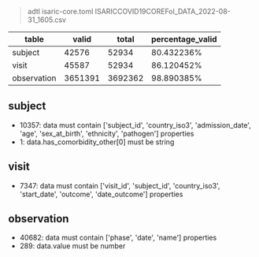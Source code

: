 >adtl isaric-core.toml ISARICCOVID19COREFol_DATA_2022-08-31_1605.csv

|table          |valid  |total  |percentage_valid|
|---------------|-------|-------|----------------|
|subject        |42576  |52934  |80.432236% |
|visit          |45587  |52934  |86.120452% |
|observation    |3651391        |3692362        |98.890385% |

## subject

* 10357: data must contain ['subject_id', 'country_iso3', 'admission_date', 'age', 'sex_at_birth', 'ethnicity', 'pathogen'] properties
* 1: data.has_comorbidity_other[0] must be string

## visit

* 7347: data must contain ['visit_id', 'subject_id', 'country_iso3', 'start_date', 'outcome', 'date_outcome'] properties

## observation

* 40682: data must contain ['phase', 'date', 'name'] properties
* 289: data.value must be number
